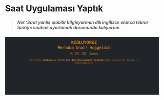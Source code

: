 # Saat Uygulaması Yaptık
>##### Not :Saat yanlış olabilir bilgisyarımın dili ingilizce olunca tekrar türkiye saatine ayarlamak durumunda kalıyorum.

![image](preview.png)
